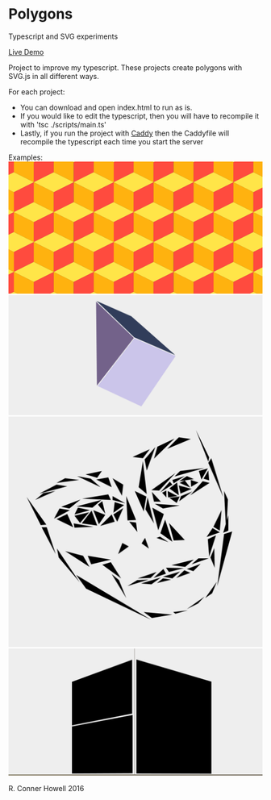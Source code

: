 # Polygons
Typescript and SVG experiments

[Live Demo](http://rchowell.com/Polygons "Live Demo")

Project to improve my typescript. These projects create polygons with SVG.js in all different ways.

For each project:
- You can download and open index.html to run as is.
- If you would like to edit the typescript, then you will have to recompile it with 'tsc ./scripts/main.ts'
- Lastly, if you run the project with [Caddy](https://caddyserver.com "Caddy Server Website") then the Caddyfile will recompile the typescript each time you start the server

Examples:
![Cubes Example](Cubes/example.png "Generated Cubes")
![Polydraw Example](Polydraw/example.png "Polydraw")
![Triangle Example](Triangles/example.png "Drawing With Only Triangles")
![Perspective Example](Perspective/example.png "Perspective Drawing")

R. Conner Howell 2016
